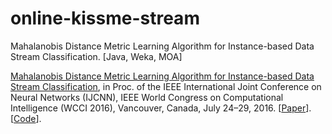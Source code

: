 # online-kissme-stream
Mahalanobis Distance Metric Learning Algorithm for Instance-based Data Stream Classification. [Java, Weka, MOA]


[Mahalanobis Distance Metric Learning Algorithm for Instance-based Data Stream Classification](https://arxiv.org/abs/1604.04879), in Proc. of the IEEE International Joint Conference on Neural Networks (IJCNN), IEEE World Congress on Computational Intelligence (WCCI 2016), Vancouver, Canada, July 24–29, 2016. [[Paper](https://arxiv.org/abs/1604.04879)].[[Code](https://github.com/jorge-rivero/online-kissme-stream)].
